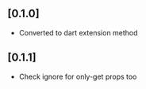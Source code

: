 ## [0.1.0]

* Converted to dart extension method

## [0.1.1]

* Check ignore for only-get props too
